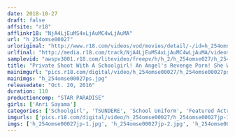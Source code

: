 ```yaml
---
date: 2018-10-27
draft: false
affsite: "r18"
afflinkr18: "NjA4LjEuMS4xLjAuMC4wLjAuMA"
url: "h_254omse00027"
urloriginal: "http://www.r18.com/videos/vod/movies/detail/-/id=h_254omse00027"
urlfinal: "http://media.r18.com/track/NjA4LjEuMS4xLjAuMC4wLjAuMA/videos/vod/movies/detail/-/id=h_254omse00027"
samplevid: "awspv3001.r18.com/litevideo/freepv/h/h_2/h_254omse027/h_254omse027_dmb_w.mp4"
title: "Private Shoot With A Schoolgirl! An Angel's Revenge Porn! She Was A Schoolgirl When We Were In Love. We're Secretly Releasing A Video Of Tsundere Anri Getting Dirty! Anri Sayama"
mainimgurl: "pics.r18.com/digital/video/h_254omse00027/h_254omse00027ps.jpg"
mainimgs: "h_254omse00027ps.jpg"
releasedate: "Oct. 20, 2016"
duration: 110
productioncomp: "STAR PARADISE"
girls: ['Anri Sayama']
categories: ['Schoolgirl', 'TSUNDERE', 'School Uniform', 'Featured Actress', 'Training', 'Sex Toys', 'Hi-Def']
imgurls: ['pics.r18.com/digital/video/h_254omse00027/h_254omse00027jp-1.jpg', 'pics.r18.com/digital/video/h_254omse00027/h_254omse00027jp-2.jpg', 'pics.r18.com/digital/video/h_254omse00027/h_254omse00027jp-3.jpg', 'pics.r18.com/digital/video/h_254omse00027/h_254omse00027jp-4.jpg', 'pics.r18.com/digital/video/h_254omse00027/h_254omse00027jp-5.jpg', 'pics.r18.com/digital/video/h_254omse00027/h_254omse00027jp-6.jpg', 'pics.r18.com/digital/video/h_254omse00027/h_254omse00027jp-7.jpg', 'pics.r18.com/digital/video/h_254omse00027/h_254omse00027jp-8.jpg', 'pics.r18.com/digital/video/h_254omse00027/h_254omse00027jp-9.jpg', 'pics.r18.com/digital/video/h_254omse00027/h_254omse00027jp-10.jpg', 'pics.r18.com/digital/video/h_254omse00027/h_254omse00027jp-11.jpg', 'pics.r18.com/digital/video/h_254omse00027/h_254omse00027jp-12.jpg', 'pics.r18.com/digital/video/h_254omse00027/h_254omse00027jp-13.jpg', 'pics.r18.com/digital/video/h_254omse00027/h_254omse00027jp-14.jpg', 'pics.r18.com/digital/video/h_254omse00027/h_254omse00027jp-15.jpg', 'pics.r18.com/digital/video/h_254omse00027/h_254omse00027jp-16.jpg', 'pics.r18.com/digital/video/h_254omse00027/h_254omse00027jp-17.jpg', 'pics.r18.com/digital/video/h_254omse00027/h_254omse00027jp-18.jpg', 'pics.r18.com/digital/video/h_254omse00027/h_254omse00027jp-19.jpg', 'pics.r18.com/digital/video/h_254omse00027/h_254omse00027jp-20.jpg']
imgs: ['h_254omse00027jp-1.jpg', 'h_254omse00027jp-2.jpg', 'h_254omse00027jp-3.jpg', 'h_254omse00027jp-4.jpg', 'h_254omse00027jp-5.jpg', 'h_254omse00027jp-6.jpg', 'h_254omse00027jp-7.jpg', 'h_254omse00027jp-8.jpg', 'h_254omse00027jp-9.jpg', 'h_254omse00027jp-10.jpg', 'h_254omse00027jp-11.jpg', 'h_254omse00027jp-12.jpg', 'h_254omse00027jp-13.jpg', 'h_254omse00027jp-14.jpg', 'h_254omse00027jp-15.jpg', 'h_254omse00027jp-16.jpg', 'h_254omse00027jp-17.jpg', 'h_254omse00027jp-18.jpg', 'h_254omse00027jp-19.jpg', 'h_254omse00027jp-20.jpg']
---
```

